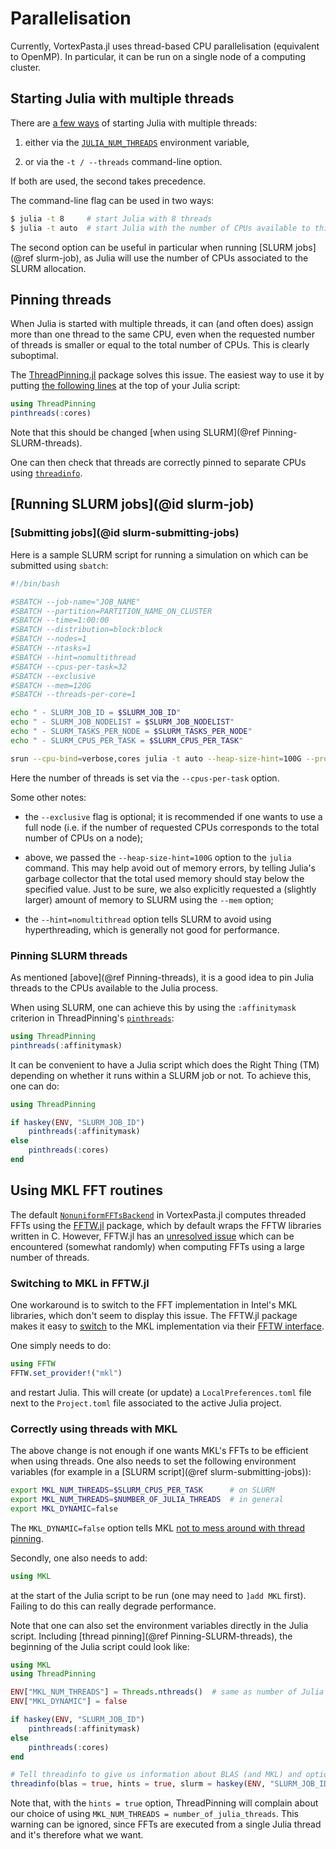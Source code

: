 # Parallelisation

Currently, VortexPasta.jl uses thread-based CPU parallelisation (equivalent to
OpenMP).
In particular, it can be run on a single node of a computing cluster.

## Starting Julia with multiple threads

There are [a few ways](https://docs.julialang.org/en/v1/manual/multi-threading/) of starting
Julia with multiple threads:

1. either via the [`JULIA_NUM_THREADS`](https://docs.julialang.org/en/v1/manual/environment-variables/#JULIA_NUM_THREADS) environment variable,

2. or via the `-t / --threads` command-line option.

If both are used, the second takes precedence.

The command-line flag can be used in two ways:

```bash
$ julia -t 8     # start Julia with 8 threads
$ julia -t auto  # start Julia with the number of CPUs available to this Julia process
```

The second option can be useful in particular when running [SLURM jobs](@ref
slurm-job), as Julia will use the number of CPUs associated to the SLURM allocation.


## Pinning threads

When Julia is started with multiple threads, it can (and often does) assign
more than one thread to the same CPU, even when the requested number of threads
is smaller or equal to the total number of CPUs.
This is clearly suboptimal.

The [ThreadPinning.jl](https://github.com/carstenbauer/ThreadPinning.jl) package
solves this issue.
The easiest way to use it by putting [the following lines](https://carstenbauer.github.io/ThreadPinning.jl/stable/examples/ex_pinning_julia_threads/#pinthreads) at the top of your Julia script:

```julia
using ThreadPinning
pinthreads(:cores)
```

Note that this should be changed [when using SLURM](@ref Pinning-SLURM-threads).

One can then check that threads are correctly pinned to separate CPUs using [`threadinfo`](https://carstenbauer.github.io/ThreadPinning.jl/stable/examples/ex_pinning_julia_threads/#threadinfo).

## [Running SLURM jobs](@id slurm-job)

### [Submitting jobs](@id slurm-submitting-jobs)

Here is a sample SLURM script for running a simulation on
which can be submitted using `sbatch`:

```bash
#!/bin/bash

#SBATCH --job-name="JOB_NAME"
#SBATCH --partition=PARTITION_NAME_ON_CLUSTER
#SBATCH --time=1:00:00
#SBATCH --distribution=block:block
#SBATCH --nodes=1
#SBATCH --ntasks=1
#SBATCH --hint=nomultithread
#SBATCH --cpus-per-task=32
#SBATCH --exclusive
#SBATCH --mem=120G
#SBATCH --threads-per-core=1

echo " - SLURM_JOB_ID = $SLURM_JOB_ID"
echo " - SLURM_JOB_NODELIST = $SLURM_JOB_NODELIST"
echo " - SLURM_TASKS_PER_NODE = $SLURM_TASKS_PER_NODE"
echo " - SLURM_CPUS_PER_TASK = $SLURM_CPUS_PER_TASK"

srun --cpu-bind=verbose,cores julia -t auto --heap-size-hint=100G --project=. script.jl
```

Here the number of threads is set via the `--cpus-per-task` option.

Some other notes:

- the `--exclusive` flag is optional; it is recommended if one wants to use
  a full node (i.e. if the number of requested CPUs corresponds to the total
  number of CPUs on a node);

- above, we passed the `--heap-size-hint=100G` option to the `julia` command.
  This may help avoid out of memory errors, by telling Julia's garbage
  collector that the total used memory should stay below the specified value.
  Just to be sure, we also explicitly requested a (slightly larger) amount
  of memory to SLURM using the `--mem` option;

- the `--hint=nomultithread` option tells SLURM to avoid using hyperthreading,
  which is generally not good for performance.

### Pinning SLURM threads

As mentioned [above](@ref Pinning-threads), it is a good idea to pin Julia threads
to the CPUs available to the Julia process.

When using SLURM, one can achieve this by using the `:affinitymask` criterion in ThreadPinning's [`pinthreads`](https://carstenbauer.github.io/ThreadPinning.jl/stable/refs/api/#ThreadPinning.pinthreads):

```julia
using ThreadPinning
pinthreads(:affinitymask)
```

It can be convenient to have a Julia script which does the Right Thing (TM)
depending on whether it runs within a SLURM job or not.
To achieve this, one can do:

```julia
using ThreadPinning

if haskey(ENV, "SLURM_JOB_ID")
    pinthreads(:affinitymask)
else
    pinthreads(:cores)
end
```
## Using MKL FFT routines

The default [`NonuniformFFTsBackend`](@ref) in VortexPasta.jl computes threaded
FFTs using the [FFTW.jl](https://github.com/JuliaMath/FFTW.jl) package, which
by default wraps the FFTW libraries written in C.
However, FFTW.jl has an [unresolved
issue](https://github.com/JuliaMath/FFTW.jl/issues/236) which can be
encountered (somewhat randomly) when computing FFTs using a large number of
threads.

### Switching to MKL in FFTW.jl

One workaround is to switch to the FFT implementation in Intel's MKL libraries, which don't seem to display this issue.
The FFTW.jl package makes it easy to [switch](https://github.com/JuliaMath/FFTW.jl?tab=readme-ov-file#mkl) to the MKL implementation via their [FFTW interface](https://www.intel.com/content/www/us/en/docs/onemkl/developer-reference-fortran/2023-0/fftw3-interface-to-onemkl.html).

One simply needs to do:

```julia
using FFTW
FFTW.set_provider!("mkl")
```

and restart Julia. This will create (or update) a `LocalPreferences.toml` file next to the `Project.toml` file associated to the active Julia project.

### Correctly using threads with MKL

The above change is not enough if one wants MKL's FFTs to be efficient when
using threads.
One also needs to set the following environment variables (for example in a [SLURM script](@ref slurm-submitting-jobs)):

```bash
export MKL_NUM_THREADS=$SLURM_CPUS_PER_TASK      # on SLURM
export MKL_NUM_THREADS=$NUMBER_OF_JULIA_THREADS  # in general
export MKL_DYNAMIC=false
```

The `MKL_DYNAMIC=false` option tells MKL [not to mess around with thread pinning](https://carstenbauer.github.io/ThreadPinning.jl/stable/explanations/blas/#Intel-MKL).

Secondly, one also needs to add:

```julia
using MKL
```

at the start of the Julia script to be run (one may need to `]add MKL` first).
Failing to do this can really degrade performance.

Note that one can also set the environment variables directly in the Julia script.
Including [thread pinning](@ref Pinning-SLURM-threads), the beginning of the
Julia script could look like:

```julia
using MKL
using ThreadPinning

ENV["MKL_NUM_THREADS"] = Threads.nthreads()  # same as number of Julia threads
ENV["MKL_DYNAMIC"] = false

if haskey(ENV, "SLURM_JOB_ID")
    pinthreads(:affinitymask)
else
    pinthreads(:cores)
end

# Tell threadinfo to give us information about BLAS (and MKL) and optionally about the SLURM set-up.
threadinfo(blas = true, hints = true, slurm = haskey(ENV, "SLURM_JOB_ID"))
```

Note that, with the `hints = true` option, ThreadPinning will complain about
our choice of using `MKL_NUM_THREADS = number_of_julia_threads`. This warning
can be ignored, since FFTs are executed from a single Julia thread and it's
therefore what we want.
